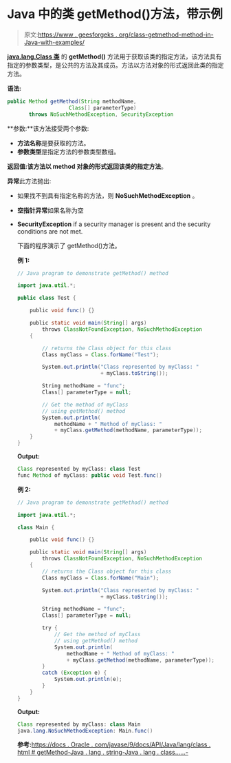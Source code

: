 # Java 中的类 getMethod()方法，带示例

> 原文:[https://www . geesforgeks . org/class-getmethod-method-in-Java-with-examples/](https://www.geeksforgeeks.org/class-getmethod-method-in-java-with-examples/)

**[java.lang.Class 类](https://www.geeksforgeeks.org/java-lang-class-class-java-set-1/)** 的 **getMethod()** 方法用于获取该类的指定方法，该方法具有指定的参数类型，是公共的方法及其成员。方法以方法对象的形式返回此类的指定方法。

**语法:**

```java
public Method getMethod(String methodName, 
                    Class[] parameterType) 
       throws NoSuchMethodException, SecurityException

```

**参数:**该方法接受两个参数:

*   **方法名称**是要获取的方法。
*   **参数类型**是指定方法的参数类型数组。

**返回值:**该方法以 method 对象的形式返回该类的指定**方法**。

**异常**此方法抛出:

*   如果找不到具有指定名称的方法，则 **NoSuchMethodException** 。
*   **空指针异常**如果名称为空
*   **SecurityException** if a security manager is present and the security conditions are not met.

    下面的程序演示了 getMethod()方法。

    **例 1:**

    ```java
    // Java program to demonstrate getMethod() method

    import java.util.*;

    public class Test {

        public void func() {}

        public static void main(String[] args)
            throws ClassNotFoundException, NoSuchMethodException
        {

            // returns the Class object for this class
            Class myClass = Class.forName("Test");

            System.out.println("Class represented by myClass: "
                               + myClass.toString());

            String methodName = "func";
            Class[] parameterType = null;

            // Get the method of myClass
            // using getMethod() method
            System.out.println(
                methodName + " Method of myClass: "
                + myClass.getMethod(methodName, parameterType));
        }
    }
    ```

    **Output:**

    ```java
    Class represented by myClass: class Test
    func Method of myClass: public void Test.func()

    ```

    **例 2:**

    ```java
    // Java program to demonstrate getMethod() method

    import java.util.*;

    class Main {

        public void func() {}

        public static void main(String[] args)
            throws ClassNotFoundException, NoSuchMethodException
        {
            // returns the Class object for this class
            Class myClass = Class.forName("Main");

            System.out.println("Class represented by myClass: "
                               + myClass.toString());

            String methodName = "func";
            Class[] parameterType = null;

            try {
                // Get the method of myClass
                // using getMethod() method
                System.out.println(
                    methodName + " Method of myClass: "
                    + myClass.getMethod(methodName, parameterType));
            }
            catch (Exception e) {
                System.out.println(e);
            }
        }
    }
    ```

    **Output:**

    ```java
    Class represented by myClass: class Main
    java.lang.NoSuchMethodException: Main.func()

    ```

    **参考:**[https://docs . Oracle . com/javase/9/docs/API/Java/lang/class . html # getMethod-Java . lang . string-Java . lang . class……-](https://docs.oracle.com/javase/9/docs/api/java/lang/Class.html#getMethod-java.lang.String-java.lang.Class...-)